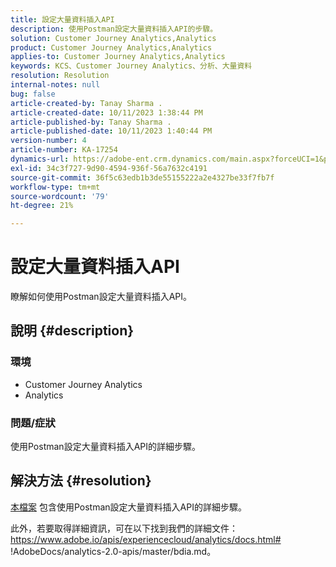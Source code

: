 ```yaml
---
title: 設定大量資料插入API
description: 使用Postman設定大量資料插入API的步驟。
solution: Customer Journey Analytics,Analytics
product: Customer Journey Analytics,Analytics
applies-to: Customer Journey Analytics,Analytics
keywords: KCS、Customer Journey Analytics、分析、大量資料
resolution: Resolution
internal-notes: null
bug: false
article-created-by: Tanay Sharma .
article-created-date: 10/11/2023 1:38:44 PM
article-published-by: Tanay Sharma .
article-published-date: 10/11/2023 1:40:44 PM
version-number: 4
article-number: KA-17254
dynamics-url: https://adobe-ent.crm.dynamics.com/main.aspx?forceUCI=1&pagetype=entityrecord&etn=knowledgearticle&id=db23d17d-3b68-ee11-9ae7-6045bd0063aa
exl-id: 34c3f727-9d90-4594-936f-56a7632c4191
source-git-commit: 36f5c63edb1b3de55155222a2e4327be33f7fb7f
workflow-type: tm+mt
source-wordcount: '79'
ht-degree: 21%

---
```


# 設定大量資料插入API


瞭解如何使用Postman設定大量資料插入API。

## 說明 {#description}


### <b>環境</b>

- Customer Journey Analytics
- Analytics




### <b>問題/症狀</b>

使用Postman設定大量資料插入API的詳細步驟。


## 解決方法 {#resolution}


[本檔案](https://spark.adobe.com/page/0jhQHMs74AtYz/) 包含使用Postman設定大量資料插入API的詳細步驟。

此外，若要取得詳細資訊，可在以下找到我們的詳細文件：https://www.adobe.io/apis/experiencecloud/analytics/docs.html# !AdobeDocs/analytics-2.0-apis/master/bdia.md。
